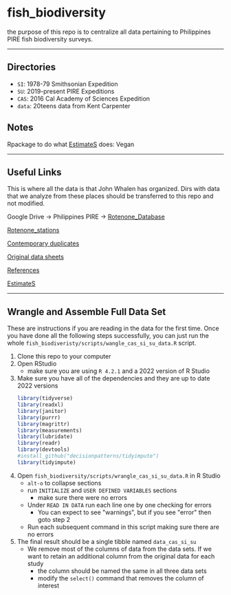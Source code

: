 # fish_biodiversity

the purpose of this repo is to centralize all data pertaining to Philippines PIRE fish biodiversity surveys.

---

## Directories

* `SI`: 1978-79 Smithsonian Expedition
* `SU`: 2019-present PIRE Expeditions
* `CAS`: 2016 Cal Academy of Sciences Expedition
* `data`: 20teens data from Kent Carpenter

## Notes

Rpackage to do what [EstimateS](https://www.robertkcolwell.org/pages/estimates) does: Vegan

---

## Useful Links

This is where all the data is that John Whalen has organized.  Dirs with data that we analyze from these places should be transferred to this repo and not modified.

Google Drive → Philippines PIRE → [Rotenone_Database](https://drive.google.com/drive/folders/1n1yQ6lLybuoX6wJJQ5qRgplAQ09lOYHq?usp=sharing)

[Rotenone_stations](https://www.google.com/maps/d/edit?mid=1xB7u9XTp1JbzET8mogF0nwA_v32L6aGO&usp=sharing)

[Contemporary duplicates](https://drive.google.com/drive/folders/1XW8LRXK4yhUjJNjUEyFE8794wDhy-6hk?usp=sharing)

[Original data sheets](https://drive.google.com/drive/folders/1Y6GeNfWD62MisoEUMpenO09ZsY03Fqcl?usp=sharing)

[References](https://drive.google.com/drive/folders/1UDOhV8IWjNOvagBF-UQNpalLqe9fr30t?usp=sharing)

[EstimateS](https://www.robertkcolwell.org/pages/estimates)

---

## Wrangle and Assemble Full Data Set

These are instructions if you are reading in the data for the first time.  Once you have done all the following steps successfully, you can just run the whole `fish_biodiveristy/scripts/wangle_cas_si_su_data.R` script.

1. Clone this repo to your computer
2. Open RStudio
    * make sure you are using `R 4.2.1` and a 2022 version of R Studio
3. Make sure you have all of the dependencies and they are up to date 2022 versions
    ```r
    library(tidyverse)
    library(readxl)
    library(janitor)
    library(purrr)
    library(magrittr)
    library(measurements)
    library(lubridate)
    library(readr)
    library(devtools)
    #install_github("decisionpatterns/tidyimpute")
    library(tidyimpute)
    ```
4. Open `fish_biodiversity/scripts/wrangle_cas_si_su_data.R` in R Studio
   * `alt-o` to collapse sections
   * run `INITIALIZE` and `USER DEFINED VARIABLES` sections
      * make sure there were no errors
   * Under `READ IN DATA` run each line one by one checking for errors
      * You can expect to see "warnings", but if you see "error" then goto step 2
   * Run each subsequent command in this script making sure there are no errors
5. The final result should be a single tibble named `data_cas_si_su`
   * We remove most of the columns of data from the data sets.  If we want to retain an additional column from the original data for each study
      * the column should be named the same in all three data sets
      * modify the `select()` command that removes the column of interest
